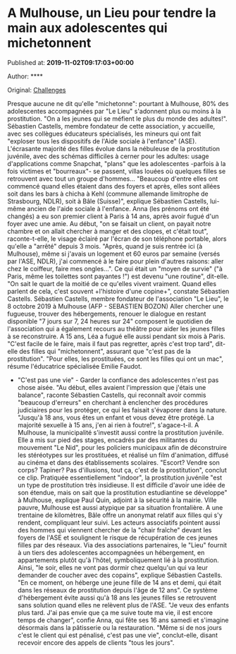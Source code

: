 
# A Mulhouse, un Lieu pour tendre la main aux adolescentes qui michetonnent

Published at: **2019-11-02T09:17:03+00:00**

Author: ****

Original: [Challenges](https://www.challenges.fr/societe/a-mulhouse-un-lieu-pour-tendre-la-main-aux-adolescentes-qui-michetonnent_682821)

Presque aucune ne dit qu'elle "michetonne": pourtant à Mulhouse, 80% des adolescentes accompagnées par "Le Lieu" s'adonnent plus ou moins à la prostitution.
"On a les jeunes qui se méfient le plus du monde des adultes!". Sébastien Castells, membre fondateur de cette association, y accueille, avec ses collègues éducateurs spécialisés, les mineurs qui ont fait "exploser tous les dispositifs de l'Aide sociale à l'enfance" (ASE).
L'écrasante majorité des filles évolue dans la nébuleuse de la prostitution juvénile, avec des schémas difficiles à cerner pour les adultes: usage d'applications comme Snapchat, "plans" que les adolescentes -parfois à la fois victimes et "bourreaux"- se passent, villas louées où quelques filles se retrouvent avec tout un groupe d'hommes...
"Beaucoup d'entre elles ont commencé quand elles étaient dans des foyers et après, elles sont allées soit dans les bars à chicha à Kehl (commune allemande limitrophe de Strasbourg, NDLR), soit à Bâle (Suisse)", explique Sébastien Castells, lui-même ancien de l'aide sociale à l'enfance.
Anna (les prénoms ont été changés) a eu son premier client à Paris à 14 ans, après avoir fugué d'un foyer avec une amie. Au début, "on se faisait un client, on payait notre chambre et on allait chercher à manger et des clopes, et c'était tout", raconte-t-elle, le visage éclairé par l'écran de son téléphone portable, alors qu'elle a "arrêté" depuis 3 mois.
"Après, quand je suis rentrée ici (à Mulhouse), même si j'avais un logement et 60 euros par semaine (versés par l'ASE, NDLR), j'ai commencé à le faire pour plein d'autres raisons: aller chez le coiffeur, faire mes ongles...". Ce qui était un "moyen de survie" ("à Paris, même les toilettes sont payantes !") est devenu "une routine", dit-elle.
"On sait le quart de la moitié de ce qu'elles vivent vraiment. Quand elles parlent de cela, c'est souvent +l'histoire d'une copine+", constate Sébastien Castells.
Sébastien Castells, membre fondateur de l'association "Le Lieu", le 8 octobre 2019 à Mulhouse (AFP - SEBASTIEN BOZON)
Aller chercher une fugueuse, trouver des hébergements, renouer le dialogue en restant disponible "7 jours sur 7, 24 heures sur 24" composent le quotidien de l'association qui a également recours au théâtre pour aider les jeunes filles à se reconstruire.
A 15 ans, Léa a fugué elle aussi pendant six mois à Paris. "C'est facile de le faire, mais il faut pas regretter, après c'est trop tard", dit-elle des filles qui "michetonnent", assurant que "c'est pas de la prostitution".
"Pour elles, les prostituées, ce sont les filles qui ont un mac", résume l'éducatrice spécialisée Emilie Faudot.
- "C'est pas une vie" -
Garder la confiance des adolescentes n'est pas chose aisée. "Au début, elles avaient l'impression que j'étais une balance", raconte Sébastien Castells, qui reconnaît avoir commis "beaucoup d'erreurs" en cherchant à enclencher des procédures judiciaires pour les protéger, ce qui les faisait s'évaporer dans la nature.
"Jusqu'à 18 ans, vous êtes un enfant et vous devez être protégé. La majorité sexuelle à 15 ans, j'en ai rien à foutre!", s'agace-t-il.
A Mulhouse, la municipalité s'investit aussi contre la prostitution juvénile. Elle a mis sur pied des stages, encadrés par des militantes du mouvement "Le Nid", pour les policiers municipaux afin de déconstruire les stéréotypes sur les prostituées, et réalisé un film d'animation, diffusé au cinéma et dans des établissements scolaires.
"Escort? Vendre son corps? Tapiner? Pas d'illusions, tout ça, c'est de la prostitution", conclut ce clip.
Pratiquée essentiellement "indoor", la prostitution juvénile "est un type de prostitution très insidieuse. Il est difficile d'avoir une idée de son étendue, mais on sait que la prostitution estudiantine se développe" à Mulhouse, explique Paul Quin, adjoint à la sécurité à la mairie.
Ville pauvre, Mulhouse est aussi atypique par sa situation frontalière. A une trentaine de kilomètres, Bâle offre un anonymat relatif aux filles qui s'y rendent, compliquant leur suivi.
Les acteurs associatifs pointent aussi des hommes qui viennent chercher de la "chair fraîche" devant les foyers de l'ASE et soulignent le risque de récupération de ces jeunes filles par des réseaux.
Via des associations partenaires, le "Lieu" fournit à un tiers des adolescentes accompagnées un hébergement, en appartements plutôt qu'à l'hôtel, symboliquement lié à la prostitution.
Ainsi, "le soir, elles ne vont pas dormir chez quelqu'un qui va leur demander de coucher avec des copains", explique Sébastien Castells. "En ce moment, on héberge une jeune fille de 14 ans et demi, qui était dans les réseaux de prostitution depuis l'âge de 12 ans".
Ce système d'hébergement évite aussi qu'à 18 ans les jeunes filles se retrouvent sans solution quand elles ne relèvent plus de l'ASE.
"Je veux des enfants plus tard. J'ai pas envie que ça me suive toute ma vie, il est encore temps de changer", confie Anna, qui fête ses 16 ans samedi et s'imagine désormais dans la pâtisserie ou la restauration. "Même si de nos jours c'est le client qui est pénalisé, c'est pas une vie", conclut-elle, disant recevoir encore des appels de clients "tous les jours".
